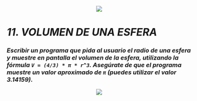 <p align="center">
  <img src="https://github.com/emilianod98/PythonChallenges-LowLevel/blob/main/src/Learn-python.png">
</p>


# ***11. VOLUMEN DE UNA ESFERA***

### *Escribir un programa que pida al usuario el radio de una esfera y muestre en pantalla el volumen de la esfera, utilizando la fórmula `V = (4/3) * π * r^3`. Asegúrate de que el programa muestre un valor aproximado de `π` (puedes utilizar el valor 3.14159).*

<p align="center">
  <img src="https://github.com/emilianod98/PythonChallenges-LowLevel/blob/main/src/hacker.png">
</p>